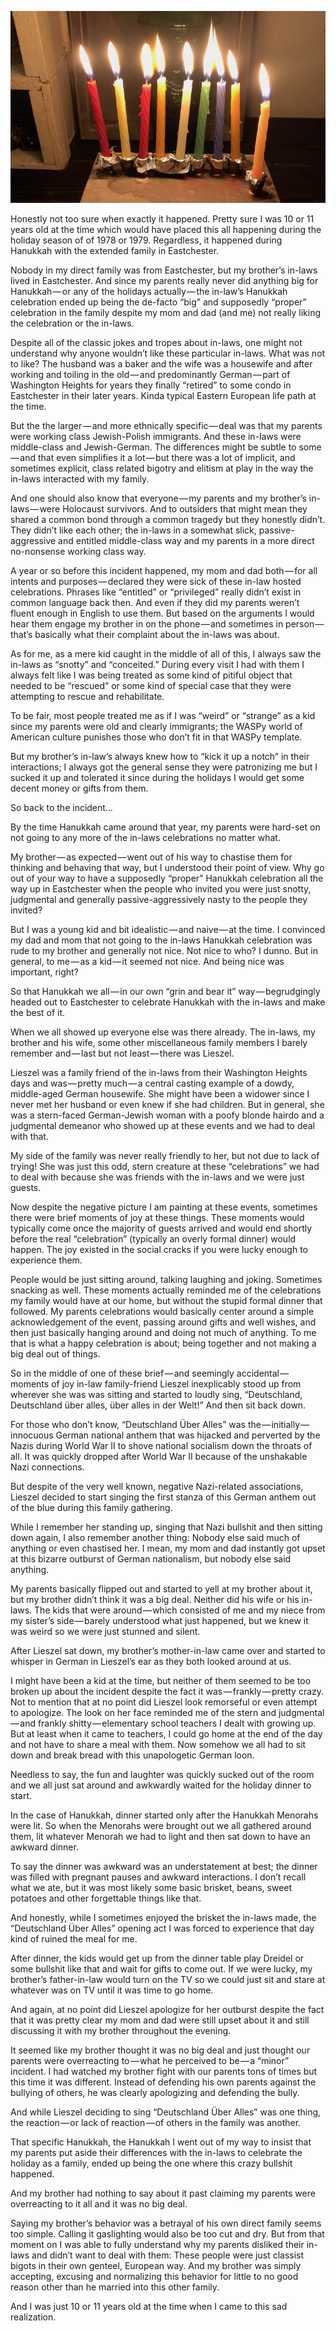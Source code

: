 <!-----
title: The Time Some Friend of the Family “Deutschland Über Alles” During Hanukkah
description: About the Time I Got to Watch a Family “Friend Sing a German Anthem During a
  Holiday Gathering
date: '2018-11-19T04:27:28.452Z'
slug: bd26f567ac61
----->

![](../img/1__5OQGK96R1SCkgM8uBi0KUA.jpeg)

Honestly not too sure when exactly it happened. Pretty sure I was 10 or 11 years old at the time which would have placed this all happening during the holiday season of of 1978 or 1979. Regardless, it happened during Hanukkah with the extended family in Eastchester.

Nobody in my direct family was from Eastchester, but my brother’s in-laws lived in Eastchester. And since my parents really never did anything big for Hanukkah — or any of the holidays actually — the in-law’s Hanukkah celebration ended up being the de-facto “big” and supposedly “proper” celebration in the family despite my mom and dad (and me) not really liking the celebration or the in-laws.

Despite all of the classic jokes and tropes about in-laws, one might not understand why anyone wouldn’t like these particular in-laws. What was not to like? The husband was a baker and the wife was a housewife and after working and toiling in the old — and predominantly German — part of Washington Heights for years they finally “retired” to some condo in Eastchester in their later years. Kinda typical Eastern European life path at the time.

But the the larger — and more ethnically specific — deal was that my parents were working class Jewish-Polish immigrants. And these in-laws were middle-class and Jewish-German. The differences might be subtle to some — and that even simplifies it a lot — but there was a lot of implicit, and sometimes explicit, class related bigotry and elitism at play in the way the in-laws interacted with my family.

And one should also know that everyone — my parents and my brother’s in-laws — were Holocaust survivors. And to outsiders that might mean they shared a common bond through a common tragedy but they honestly didn’t. They didn’t like each other; the in-laws in a somewhat slick, passive-aggressive and entitled middle-class way and my parents in a more direct no-nonsense working class way.

A year or so before this incident happened, my mom and dad both — for all intents and purposes — declared they were sick of these in-law hosted celebrations. Phrases like “entitled” or “privileged” really didn’t exist in common language back then. And even if they did my parents weren’t fluent enough in English to use them. But based on the arguments I would hear them engage my brother in on the phone — and sometimes in person — that’s basically what their complaint about the in-laws was about.

As for me, as a mere kid caught in the middle of all of this, I always saw the in-laws as “snotty” and “conceited.” During every visit I had with them I always felt like I was being treated as some kind of pitiful object that needed to be “rescued” or some kind of special case that they were attempting to rescue and rehabilitate.

To be fair, most people treated me as if I was “weird” or “strange” as a kid since my parents were old and clearly immigrants; the WASPy world of American culture punishes those who don’t fit in that WASPy template.

But my brother’s in-law’s always knew how to “kick it up a notch” in their interactions; I always got the general sense they were patronizing me but I sucked it up and tolerated it since during the holidays I would get some decent money or gifts from them.

So back to the incident…

By the time Hanukkah came around that year, my parents were hard-set on not going to any more of the in-laws celebrations no matter what.

My brother — as expected — went out of his way to chastise them for thinking and behaving that way, but I understood their point of view. Why go out of your way to have a supposedly “proper” Hanukkah celebration all the way up in Eastchester when the people who invited you were just snotty, judgmental and generally passive-aggressively nasty to the people they invited?

But I was a young kid and bit idealistic — and naive — at the time. I convinced my dad and mom that not going to the in-laws Hanukkah celebration was rude to my brother and generally not nice. Not nice to who? I dunno. But in general, to me — as a kid — it seemed not nice. And being nice was important, right?

So that Hanukkah we all — in our own “grin and bear it” way — begrudgingly headed out to Eastchester to celebrate Hanukkah with the in-laws and make the best of it.

When we all showed up everyone else was there already. The in-laws, my brother and his wife, some other miscellaneous family members I barely remember and — last but not least — there was Lieszel.

Lieszel was a family friend of the in-laws from their Washington Heights days and was — pretty much — a central casting example of a dowdy, middle-aged German housewife. She might have been a widower since I never met her husband or even knew if she had children. But in general, she was a stern-faced German-Jewish woman with a poofy blonde hairdo and a judgmental demeanor who showed up at these events and we had to deal with that.

My side of the family was never really friendly to her, but not due to lack of trying! She was just this odd, stern creature at these “celebrations” we had to deal with because she was friends with the in-laws and we were just guests.

Now despite the negative picture I am painting at these events, sometimes there were brief moments of joy at these things. These moments would typically come once the majority of guests arrived and would end shortly before the real “celebration” (typically an overly formal dinner) would happen. The joy existed in the social cracks if you were lucky enough to experience them.

People would be just sitting around, talking laughing and joking. Sometimes snacking as well. These moments actually reminded me of the celebrations my family would have at our home, but without the stupid formal dinner that followed. My parents celebrations would basically center around a simple acknowledgement of the event, passing around gifts and well wishes, and then just basically hanging around and doing not much of anything. To me that is what a happy celebration is about; being together and not making a big deal out of things.

So in the middle of one of these brief — and seemingly accidental — moments of joy in-law family-friend Lieszel inexplicably stood up from wherever she was was sitting and started to loudly sing, “Deutschland, Deutschland über alles, über alles in der Welt!” And then sit back down.

For those who don’t know, “Deutschland Über Alles” was the — initially — innocuous German national anthem that was hijacked and perverted by the Nazis during World War II to shove national socialism down the throats of all. It was quickly dropped after World War II because of the unshakable Nazi connections.

But despite of the very well known, negative Nazi-related associations, Lieszel decided to start singing the first stanza of this German anthem out of the blue during this family gathering.

While I remember her standing up, singing that Nazi bullshit and then sitting down again, I also remember another thing: Nobody else said much of anything or even chastised her. I mean, my mom and dad instantly got upset at this bizarre outburst of German nationalism, but nobody else said anything.

My parents basically flipped out and started to yell at my brother about it, but my brother didn’t think it was a big deal. Neither did his wife or his in-laws. The kids that were around — which consisted of me and my niece from my sister’s side — barely understood what just happened, but we knew it was weird so we were just stunned and silent.

After Lieszel sat down, my brother’s mother-in-law came over and started to whisper in German in Lieszel’s ear as they both looked around at us.

I might have been a kid at the time, but neither of them seemed to be too broken up about the incident despite the fact it was — frankly — pretty crazy. Not to mention that at no point did Lieszel look remorseful or even attempt to apologize. The look on her face reminded me of the stern and judgmental — and frankly shitty — elementary school teachers I dealt with growing up. But at least when it came to teachers, I could go home at the end of the day and not have to share a meal with them. Now somehow we all had to sit down and break bread with this unapologetic German loon.

Needless to say, the fun and laughter was quickly sucked out of the room and we all just sat around and awkwardly waited for the holiday dinner to start.

In the case of Hanukkah, dinner started only after the Hanukkah Menorahs were lit. So when the Menorahs were brought out we all gathered around them, lit whatever Menorah we had to light and then sat down to have an awkward dinner.

To say the dinner was awkward was an understatement at best; the dinner was filled with pregnant pauses and awkward interactions. I don’t recall what we ate, but it was most likely some basic brisket, beans, sweet potatoes and other forgettable things like that.

And honestly, while I sometimes enjoyed the brisket the in-laws made, the “Deutschland Über Alles” opening act I was forced to experience that day kind of ruined the meal for me.

After dinner, the kids would get up from the dinner table play Dreidel or some bullshit like that and wait for gifts to come out. If we were lucky, my brother’s father-in-law would turn on the TV so we could just sit and stare at whatever was on TV until it was time to go home.

And again, at no point did Lieszel apologize for her outburst despite the fact that it was pretty clear my mom and dad were still upset about it and still discussing it with my brother throughout the evening.

It seemed like my brother thought it was no big deal and just thought our parents were overreacting to — what he perceived to be — a “minor” incident. I had watched my brother fight with our parents tons of times but this time it was different. Instead of defending his own parents against the bullying of others, he was clearly apologizing and defending the bully.

And while Lieszel deciding to sing “Deutschland Über Alles” was one thing, the reaction — or lack of reaction — of others in the family was another.

That specific Hanukkah, the Hanukkah I went out of my way to insist that my parents put aside their differences with the in-laws to celebrate the holiday as a family, ended up being the one where this crazy bullshit happened.

And my brother had nothing to say about it past claiming my parents were overreacting to it all and it was no big deal.

Saying my brother’s behavior was a betrayal of his own direct family seems too simple. Calling it gaslighting would also be too cut and dry. But from that moment on I was able to fully understand why my parents disliked their in-laws and didn’t want to deal with them: These people were just classist bigots in their own genteel, European way. And my brother was simply accepting, excusing and normalizing this behavior for little to no good reason other than he married into this other family.

And I was just 10 or 11 years old at the time when I came to this sad realization.